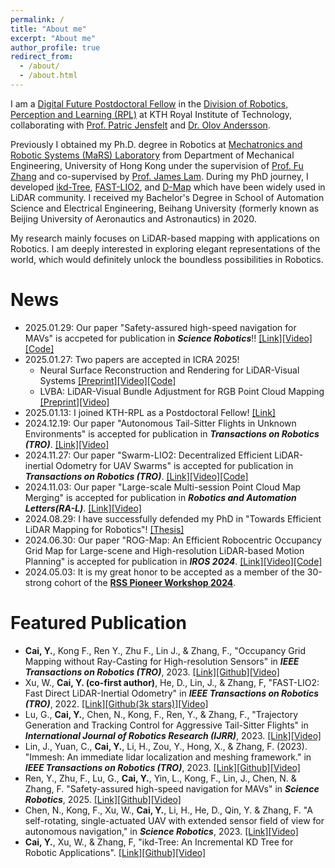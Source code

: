 ```yaml
---
permalink: /
title: "About me"
excerpt: "About me"
author_profile: true
redirect_from: 
  - /about/
  - /about.html
---
```


I am a [Digital Future Postdoctoral Fellow](https://www.digitalfutures.kth.se/) in the [Division of Robotics, Perception and Learning (RPL)](https://www.kth.se/is/rpl) at KTH Royal Institute of Technology, collaborating with [Prof. Patric Jensfelt](https://www.kth.se/profile/patric) and [Dr. Olov Andersson](https://www.kth.se/profile/olovand).

Previously I obtained my Ph.D. degree in Robotics at [Mechatronics and Robotic Systems (MaRS) Laboratory](https://mars.hku.hk/) from Department of Mechanical Engineering, University of Hong Kong under the supervision of [Prof. Fu Zhang](https://www.mech.hku.hk/academic-staff/Zhang-F) and co-supervised by [Prof. James Lam](https://meweb.hku.hk/jlam/). 
During my PhD journey, I developed [ikd-Tree](https://github.com/hku-mars/ikd-Tree), [FAST-LIO2](https://github.com/hku-mars/FAST_LIO), and [D-Map](https://github.com/hku-mars/D-Map) which have been widely used in LiDAR community. 
I received my Bachelor's Degree in School of Automation Science and Electrical Engineering, Beihang University (formerly known as Beijing University of Aeronautics and Astronautics) in 2020. 

My research mainly focuses on LiDAR-based mapping with applications on Robotics. I am deeply interested in exploring elegant representations of the world, which would definitely unlock the boundless possibilities in Robotics.

# News
- 2025.01.29: Our paper "Safety-assured high-speed navigation for MAVs" is accpeted for publication in ***Science Robotics***!! [[Link]](https://www.science.org/doi/10.1126/scirobotics.ado6187)[[Video]](https://www.youtube.com/watch?v=GPHuzG0ANmI)[[Code]](https://github.com/hku-mars/SUPER)
- 2025.01.27: Two papers are accepted in ICRA 2025! 
  - Neural Surface Reconstruction and Rendering for LiDAR-Visual Systems [[Preprint]](https://arxiv.org/pdf/2409.10868)[[Video]](https://www.youtube.com/watch?v=XFzzAGVbzek)[[Code]](https://www.youtube.com/watch?v=XFzzAGVbzek)
  - LVBA: LiDAR-Visual Bundle Adjustment for RGB Point Cloud Mapping [[Preprint]](https://arxiv.org/pdf/2409.10868)[[Video]](https://www.youtube.com/watch?v=jtIUBI0U76c)
- 2025.01.13: I joined KTH-RPL as a Postdoctoral Fellow! [[Link]](https://www.digitalfutures.kth.se/research/postdoc-fellowships/postdoc-fellowships-ongoing-projects/towards-smart-cities-collaborative-spatial-perception-for-digital-twinning/) 
- 2024.12.19: Our paper "Autonomous Tail-Sitter Flights in Unknown Environments" is accepted for publication in ***Transactions on Robotics (TRO)***.  [[Link]](https://ieeexplore.ieee.org/document/10829730)[[Video]](https://www.youtube.com/watch?v=OvqhlB2h3k8)
- 2024.11.27: Our paper "Swarm-LIO2: Decentralized Efficient LiDAR-inertial Odometry for UAV Swarms" is accepted for publication in ***Transactions on Robotics (TRO)***. [[Link]](https://ieeexplore.ieee.org/document/10816004)[[Video]](https://www.youtube.com/watch?v=Q7cJ9iRhlrY)[[Code]](https://github.com/hku-mars/Swarm-LIO2) 
- 2024.11.03: Our paper "Large-scale Multi-session Point Cloud Map Merging" is accepted for publication in ***Robotics and Automation Letters(RA-L)***. [[Link]](https://ieeexplore.ieee.org/document/10759717/)[[Video]](https://www.youtube.com/watch?v=X2WSILJe-Ew)
- 2024.08.29: I have successfully defended my PhD in "Towards Efficient LiDAR Mapping for Robotics"! [[Thesis]](https://raw.github.com/Ecstasy-EC/Ecstasy-EC.github.io/main/pdf/Thesis_YixiCAI.pdf)
- 2024.06.30: Our paper "ROG-Map: An Efficient Robocentric Occupancy Grid Map for Large-scene and High-resolution LiDAR-based Motion Planning" is accepted for publication in ***IROS 2024***. [[Link]](https://ieeexplore.ieee.org/document/10802303/)[[Video]](https://youtube.com/watch?v=eDkwGXCea7w)[[Code]](https://github.com/hku-mars/ROG-Map)
- 2024.05.03: It is my great honor to be accepted as a member of the 30-strong cohort of the [**RSS Pioneer Workshop 2024**](https://sites.google.com/view/rsspioneers2024/).

# Featured Publication
- **Cai, Y.**, Kong F., Ren Y., Zhu F., Lin J., & Zhang, F., "Occupancy Grid Mapping without Ray-Casting for High-resolution Sensors" in ***IEEE Transactions on Robotics (TRO)***, 2023. [[Link]](https://ieeexplore.ieee.org/document/10286126)[[Github]](https://github.com/hku-mars/D-Map)[[Video]](https://www.youtube.com/watch?v=m5QQPbkYYnA)
- Xu, W., **Cai, Y. (co-first author)**, He, D., Lin, J., & Zhang, F, "FAST-LIO2: Fast Direct LiDAR-Inertial Odometry" in ***IEEE Transactions on Robotics (TRO)***, 2022. [[Link]](https://ieeexplore.ieee.org/document/9697912y)[[Github(3k stars)]](https://github.com/hku-mars/FAST_LIO)[[Video]](https://www.youtube.com/watch?v=2OvjGnxszf8)
- Lu, G., **Cai, Y.**, Chen, N., Kong, F., Ren, Y., & Zhang, F., "Trajectory Generation and Tracking Control for Aggressive Tail-Sitter Flights" in ***International Journal of Robotics Research (IJRR)***, 2023. [[Link]](https://doi.org/10.1177/02783649231207655)[[Video]](https://www.youtube.com/watch?v=2x_bLbVuyrk)
- Lin, J., Yuan, C., **Cai, Y.**, Li, H., Zou, Y., Hong, X., & Zhang, F. (2023). "Immesh: An immediate lidar localization and meshing framework." in ***IEEE Transactions on Robotics (TRO)***, 2023. [[Link]](https://ieeexplore.ieee.org/document/10304337)[[Github]](https://github.com/hku-mars/ImMesh)[[Video]](https://www.youtube.com/watch?v=pzT2fMwz428)
- Ren, Y., Zhu, F., Lu, G., **Cai, Y.**, Yin, L., Kong, F., Lin, J., Chen, N. & Zhang, F. "Safety-assured high-speed navigation for MAVs" in ***Science Robotics***, 2025. [[Link]](https://www.science.org/doi/10.1126/scirobotics.ado6187)[[Github]](https://github.com/hku-mars/SUPER)[[Video]](https://www.youtube.com/watch?v=GPHuzG0ANmI)
- Chen, N., Kong, F., Xu, W., **Cai, Y.**, Li, H., He, D., Qin, Y. & Zhang, F. "A self-rotating, single-actuated UAV with extended sensor field of view for autonomous navigation," in ***Science Robotics***, 2023. [[Link]](https://mars.hku.hk/papers/scirobotics.ade4538_.pdf)[[Video]](https://www.youtube.com/watch?v=lrEJnJrRJsQ)
- **Cai, Y.**, Xu, W., & Zhang, F, "ikd-Tree: An Incremental KD Tree for Robotic Applications". [[Link]](https://arxiv.org/pdf/2102.10808.pdf)[[Github]](https://github.com/hku-mars/ikd-Tree)[[Video]](https://www.youtube.com/watch?v=ueOunk03zxA)


